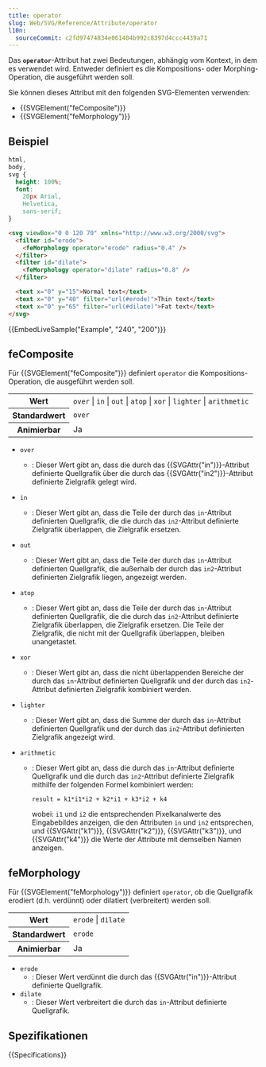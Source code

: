 ```yaml
---
title: operator
slug: Web/SVG/Reference/Attribute/operator
l10n:
  sourceCommit: c2fd97474834e061404b992c8397d4ccc4439a71
---
```


Das **`operator`**-Attribut hat zwei Bedeutungen, abhängig vom Kontext, in dem es verwendet wird. Entweder definiert es die Kompositions- oder Morphing-Operation, die ausgeführt werden soll.

Sie können dieses Attribut mit den folgenden SVG-Elementen verwenden:

- {{SVGElement("feComposite")}}
- {{SVGElement("feMorphology")}}

## Beispiel

```css hidden
html,
body,
svg {
  height: 100%;
  font:
    20px Arial,
    Helvetica,
    sans-serif;
}
```

```html
<svg viewBox="0 0 120 70" xmlns="http://www.w3.org/2000/svg">
  <filter id="erode">
    <feMorphology operator="erode" radius="0.4" />
  </filter>
  <filter id="dilate">
    <feMorphology operator="dilate" radius="0.8" />
  </filter>

  <text x="0" y="15">Normal text</text>
  <text x="0" y="40" filter="url(#erode)">Thin text</text>
  <text x="0" y="65" filter="url(#dilate)">Fat text</text>
</svg>
```

{{EmbedLiveSample("Example", "240", "200")}}

## feComposite

Für {{SVGElement("feComposite")}} definiert `operator` die Kompositions-Operation, die ausgeführt werden soll.

<table class="properties">
  <tbody>
    <tr>
      <th scope="row">Wert</th>
      <td>
        <code>over</code> | <code>in</code> | <code>out</code> |
        <code>atop</code> | <code>xor</code> | <code>lighter</code> |
        <code>arithmetic</code>
      </td>
    </tr>
    <tr>
      <th scope="row">Standardwert</th>
      <td><code>over</code></td>
    </tr>
    <tr>
      <th scope="row">Animierbar</th>
      <td>Ja</td>
    </tr>
  </tbody>
</table>

- `over`
  - : Dieser Wert gibt an, dass die durch das {{SVGAttr("in")}}-Attribut definierte Quellgrafik über die durch das {{SVGAttr("in2")}}-Attribut definierte Zielgrafik gelegt wird.
- `in`
  - : Dieser Wert gibt an, dass die Teile der durch das `in`-Attribut definierten Quellgrafik, die die durch das `in2`-Attribut definierte Zielgrafik überlappen, die Zielgrafik ersetzen.
- `out`
  - : Dieser Wert gibt an, dass die Teile der durch das `in`-Attribut definierten Quellgrafik, die außerhalb der durch das `in2`-Attribut definierten Zielgrafik liegen, angezeigt werden.
- `atop`
  - : Dieser Wert gibt an, dass die Teile der durch das `in`-Attribut definierten Quellgrafik, die die durch das `in2`-Attribut definierte Zielgrafik überlappen, die Zielgrafik ersetzen. Die Teile der Zielgrafik, die nicht mit der Quellgrafik überlappen, bleiben unangetastet.
- `xor`
  - : Dieser Wert gibt an, dass die nicht überlappenden Bereiche der durch das `in`-Attribut definierten Quellgrafik und der durch das `in2`-Attribut definierten Zielgrafik kombiniert werden.
- `lighter`
  - : Dieser Wert gibt an, dass die Summe der durch das `in`-Attribut definierten Quellgrafik und der durch das `in2`-Attribut definierten Zielgrafik angezeigt wird.
- `arithmetic`

  - : Dieser Wert gibt an, dass die durch das `in`-Attribut definierte Quellgrafik und die durch das `in2`-Attribut definierte Zielgrafik mithilfe der folgenden Formel kombiniert werden:

    `result = k1*i1*i2 + k2*i1 + k3*i2 + k4`

    wobei:
    `i1` und `i2` die entsprechenden Pixelkanalwerte des Eingabebildes anzeigen, die den Attributen `in` und `in2` entsprechen, und {{SVGAttr("k1")}}, {{SVGAttr("k2")}}, {{SVGAttr("k3")}}, und {{SVGAttr("k4")}} die Werte der Attribute mit demselben Namen anzeigen.

## feMorphology

Für {{SVGElement("feMorphology")}} definiert `operator`, ob die Quellgrafik erodiert (d.h. verdünnt) oder dilatiert (verbreitert) werden soll.

<table class="properties">
  <tbody>
    <tr>
      <th scope="row">Wert</th>
      <td><code>erode</code> | <code>dilate</code></td>
    </tr>
    <tr>
      <th scope="row">Standardwert</th>
      <td><code>erode</code></td>
    </tr>
    <tr>
      <th scope="row">Animierbar</th>
      <td>Ja</td>
    </tr>
  </tbody>
</table>

- `erode`
  - : Dieser Wert verdünnt die durch das {{SVGAttr("in")}}-Attribut definierte Quellgrafik.
- `dilate`
  - : Dieser Wert verbreitert die durch das `in`-Attribut definierte Quellgrafik.

## Spezifikationen

{{Specifications}}

